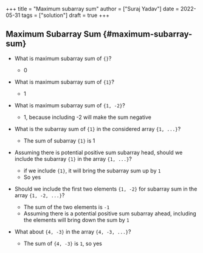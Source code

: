 +++
title = "Maximum subarray sum"
author = ["Suraj Yadav"]
date = 2022-05-31
tags = ["solution"]
draft = true
+++

## Maximum Subarray Sum {#maximum-subarray-sum}

-   What is maximum subarray sum of `{}`?
    -   0

-   What is maximum subarray sum of `{1}`?
    -   1

-   What is maximum subarray sum of `{1, -2}`?
    -   1, because including -2 will make the sum negative

-   What is the subarray sum of `{1}` in the considered array `{1, ...}`?
    -   The sum of subarray `{1}` is 1

-   Assuming there is potential positive sum subarray head, should we include the subarray `{1}` in the array `{1, ...}`?
    -   if we include `{1}`, it will bring the subarray sum up by `1`
    -   So yes

-   Should we include the first two elements `{1, -2}` for subarray sum in the array `{1, -2, ...}`?
    -   The sum of the two elements is `-1`
    -   Assuming there is a potential positive sum subarray ahead, including the elements will bring down the sum by `1`

-   What about `{4, -3}` in the array `{4, -3, ...}`?
    -   The sum of `{4, -3}` is `1`, so yes